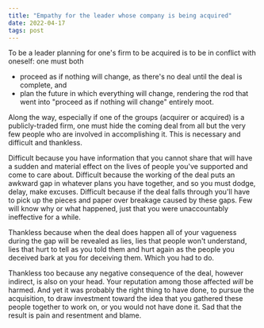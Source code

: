 ```yaml
---
title: "Empathy for the leader whose company is being acquired"
date: 2022-04-17
tags: post
---
```


To be a leader planning for one's firm to be acquired is to be in conflict with oneself: one must both

- proceed as if nothing will change, as there's no deal until the deal is complete, and
- plan the future in which everything will change, rendering the rod that went into "proceed as if nothing will change" entirely moot.

Along the way, especially if one of the groups (acquirer or acquired) is a publicly-traded firm, one must hide the coming deal from all but the very few people who are involved in accomplishing it. This is necessary and difficult and thankless.

Difficult because you have information that you cannot share that will have a sudden and material effect on the lives of people you've supported and come to care about. Difficult because the working of the deal puts an awkward gap in whatever plans you have together, and so you must dodge, delay, make excuses. Difficult because if the deal falls through you'll have to pick up the pieces and paper over breakage caused by these gaps. Few will know why or what happened, just that you were unaccountably ineffective for a while.

Thankless because when the deal does happen all of your vagueness during the gap will be revealed as lies, lies that people won't understand, lies that hurt to tell as you told them and hurt again as the people you deceived bark at you for deceiving them. Which you had to do.

Thankless too because any negative consequence of the deal, however indirect, is also on your head. Your reputation among those affected _will_ be harmed. And yet it was probably the right thing to have done, to pursue the acquisition, to draw investment toward the idea that you gathered these people together to work on, or you would not have done it. Sad that the result is pain and resentment and blame.

